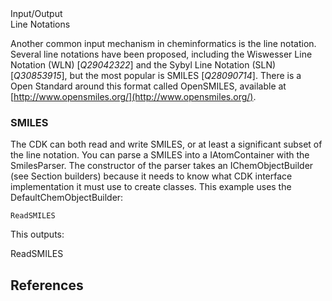 <section level="#" label="io">Input/Output</section>

<section level="##" label="lineNotations">Line Notations</section>

Another common input mechanism in cheminformatics is the <topic>line notation</topic>.
Several line notations have been proposed, including the <topic>Wiswesser Line Notation</topic>
(WLN) [<cite>Q29042322</cite>] and the <topic>Sybyl Line Notation</topic> (SLN) [<cite>Q30853915</cite>],
but the most popular is <topic>SMILES</topic> [<cite>Q28090714</cite>]. There is a Open Standard around
this format called <topic>OpenSMILES</topic>, available at [http://www.opensmiles.org/](http://www.opensmiles.org/).

### SMILES

The CDK can both read and write SMILES, or at least a significant subset of the
line notation. You can parse a SMILES into a IAtomContainer with the
<class>SmilesParser</class>. The constructor of the parser takes an <class>IChemObjectBuilder</class> (see Section <xref>builders</xref>)
because it needs to know what CDK interface implementation it must use to create
classes. This example uses the <class>DefaultChemObjectBuilder</class>:

<code>ReadSMILES</code>

This outputs:

<out>ReadSMILES</out>

## References

<references/>
